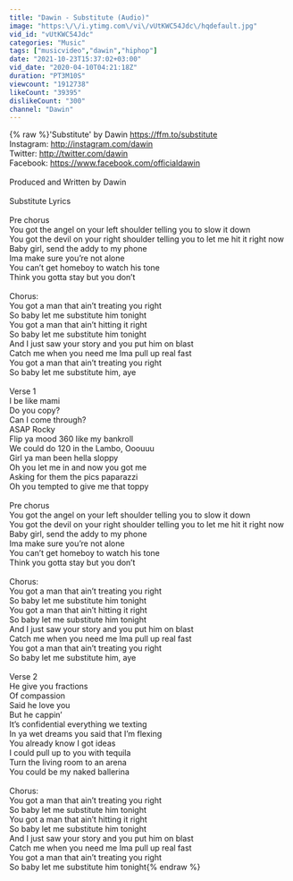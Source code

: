 ```yaml
---
title: "Dawin - Substitute (Audio)"
image: "https:\/\/i.ytimg.com\/vi\/vUtKWC54Jdc\/hqdefault.jpg"
vid_id: "vUtKWC54Jdc"
categories: "Music"
tags: ["musicvideo","dawin","hiphop"]
date: "2021-10-23T15:37:02+03:00"
vid_date: "2020-04-10T04:21:18Z"
duration: "PT3M10S"
viewcount: "1912738"
likeCount: "39395"
dislikeCount: "300"
channel: "Dawin"
---
```

{% raw %}'Substitute' by Dawin <a rel="nofollow" target="blank" href="https://ffm.to/substitute">https://ffm.to/substitute</a> <br />Instagram: <a rel="nofollow" target="blank" href="http://instagram.com/dawin">http://instagram.com/dawin</a> <br />Twitter: <a rel="nofollow" target="blank" href="http://twitter.com/dawin">http://twitter.com/dawin</a> <br />Facebook: <a rel="nofollow" target="blank" href="https://www.facebook.com/officialdawin">https://www.facebook.com/officialdawin</a><br /><br />Produced and Written by Dawin<br /><br />Substitute Lyrics <br /><br />Pre chorus <br />You got the angel on your left shoulder telling you to slow it down<br />You got the devil on your right shoulder telling you to let me hit it right now <br />Baby girl, send the addy to my phone <br />Ima make sure you’re not alone <br />You can’t get homeboy to watch his tone <br />Think you gotta stay but you don’t <br /><br />Chorus:<br />You got a man that ain’t treating you right<br />So baby let me substitute him tonight<br />You got a man that ain’t hitting it right<br />So baby let me substitute him tonight<br />And I just saw your story and you put him on blast<br />Catch me when you need me Ima pull up real fast<br />You got a man that ain’t treating you right<br />So baby let me substitute him, aye<br /><br />Verse 1<br />I be like mami<br />Do you copy?<br />Can I come through?<br />ASAP Rocky<br />Flip ya mood 360 like my bankroll<br />We could do 120 in the Lambo, Ooouuu<br />Girl ya man been hella sloppy<br />Oh you let me in and now you got me<br />Asking for them the pics paparazzi <br />Oh you tempted to give me that toppy<br /><br />Pre chorus <br />You got the angel on your left shoulder telling you to slow it down<br />You got the devil on your right shoulder telling you to let me hit it right now <br />Baby girl, send the addy to my phone <br />Ima make sure you’re not alone <br />You can’t get homeboy to watch his tone <br />Think you gotta stay but you don’t <br /><br />Chorus:<br />You got a man that ain’t treating you right<br />So baby let me substitute him tonight<br />You got a man that ain’t hitting it right<br />So baby let me substitute him tonight<br />And I just saw your story and you put him on blast<br />Catch me when you need me Ima pull up real fast<br />You got a man that ain’t treating you right<br />So baby let me substitute him, aye<br /><br />Verse 2<br />He give you fractions <br />Of compassion <br />Said he love you <br />But he cappin’ <br />It’s confidential everything we texting<br />In ya wet dreams you said that I’m flexing<br />You already know I got ideas<br />I could pull up to you with tequila <br />Turn the living room to an arena <br />You could be my naked ballerina <br /><br />Chorus:<br />You got a man that ain’t treating you right<br />So baby let me substitute him tonight<br />You got a man that ain’t hitting it right<br />So baby let me substitute him tonight<br />And I just saw your story and you put him on blast<br />Catch me when you need me Ima pull up real fast<br />You got a man that ain’t treating you right<br />So baby let me substitute him tonight{% endraw %}
